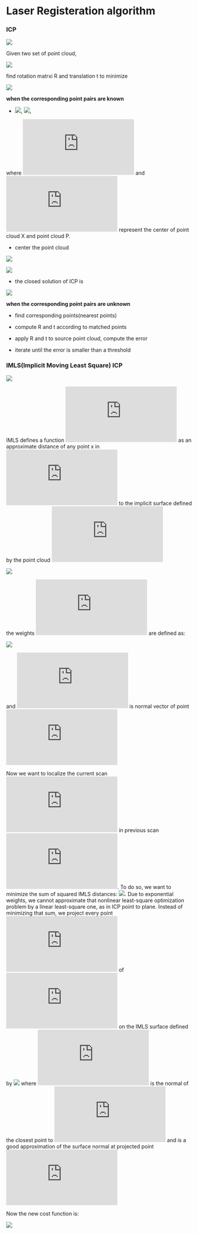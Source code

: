 # Laser Registeration algorithm

### ICP

<dev align=center><img src=./doc/icp1.png></dev>


Given two set of point cloud,

<dev align=center><img src=./doc/icp2.png></dev>

find rotation matrxi R and translation t to minimize

<dev align=center><img src=./doc/icp3.png></dev>


**when the corresponding point pairs are known**  

+ ![](./doc/icp4.png), ![](./doc/icp5.png), 

where ![](https://latex.codecogs.com/gif.latex?u_x) and ![](https://latex.codecogs.com/gif.latex?u_p) represent the center of point cloud X and point cloud P.

+ center the point cloud

<dev align=center><img src=./doc/icp6.png></dev>

<dev align=center><img src=./doc/icp7.png></dev>

+ the closed solution of ICP is 

<dev align=center><img src=./doc/icp8.png></dev>

**when the corresponding point pairs are unknown**  

+ find corresponding points(nearest points)

+ compute R and t according to matched points

+ apply R and t to source point cloud, compute the error

+ iterate until the error is smaller than a threshold


### IMLS(Implicit Moving Least Square) ICP

<dev align=center><img src=./doc/imls1.png></dev>

IMLS defines a function ![](https://latex.codecogs.com/gif.latex?I%5E%7BP_k%7D%28x%29) as an approximate distance of any point x in ![](https://latex.codecogs.com/gif.latex?%5Cmathbb%7BR%7D%5E3) to the implicit surface defined by the point cloud ![](https://latex.codecogs.com/gif.latex?P_k)

<dev align=center><img src=./doc/imls2.png></dev>

the weights ![](https://latex.codecogs.com/gif.latex?W_i%28x%29) are defined as:

<dev align=center><img src=./doc/imls3.png></dev>

and ![](https://latex.codecogs.com/gif.latex?n_i) is normal vector of point ![](https://latex.codecogs.com/gif.latex?p_i)

Now we want to localize the current scan ![](https://latex.codecogs.com/gif.latex?S_k) in previous scan ![](https://latex.codecogs.com/gif.latex?P_k). To do so, we want to minimize the sum of squared IMLS distances: ![](./doc/imls4.png). Due to exponential weights, we cannot approximate that nonlinear least-square optimization problem by a linear least-square one, as in ICP point to plane. Instead of minimizing that sum, we project every point ![](https://latex.codecogs.com/gif.latex?x_j) of ![](https://latex.codecogs.com/gif.latex?S_k) on the IMLS surface defined by ![](./doc/imls5.png) where ![](https://latex.codecogs.com/gif.latex?n_j) is the normal of the closest point to ![](https://latex.codecogs.com/gif.latex?x_j) and is a good approximation of the surface normal at projected point ![](https://latex.codecogs.com/gif.latex?y_i)

Now the new cost function is: 

<dev align=center><img src=./doc/imls.png></dev>

